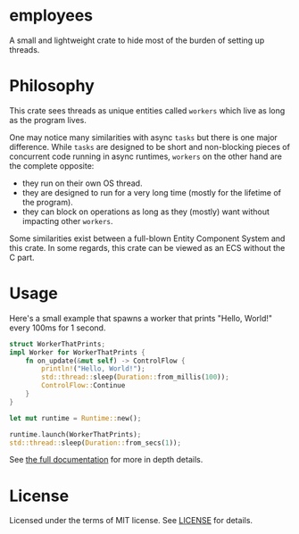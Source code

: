 # employees

A small and lightweight crate to hide most of the burden of setting up threads.

# Philosophy

This crate sees threads as unique entities called `workers` which live as long as the program lives.

One may notice many similarities with async `tasks` but there is one major difference.
While `tasks` are designed to be short and non-blocking pieces of concurrent code running in async runtimes,
`workers` on the other hand are the complete opposite:
- they run on their own OS thread.
- they are designed to run for a very long time (mostly for the lifetime of the program).
- they can block on operations as long as they (mostly) want without impacting other `workers`.

Some similarities exist between a full-blown Entity Component System and this crate.
In some regards, this crate can be viewed as an ECS without the C part.

# Usage

Here's a small example that spawns a worker that prints "Hello, World!" every 100ms for 1 second.

```rust
struct WorkerThatPrints;
impl Worker for WorkerThatPrints {
    fn on_update(&mut self) -> ControlFlow {
        println!("Hello, World!");
        std::thread::sleep(Duration::from_millis(100));
        ControlFlow::Continue
    }
}

let mut runtime = Runtime::new();

runtime.launch(WorkerThatPrints);
std::thread::sleep(Duration::from_secs(1));
```

See [the full documentation](https://docs.rs/employees/latest/employees/) for more in depth details.

# License

Licensed under the terms of MIT license. See [LICENSE](LICENSE) for details.
